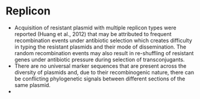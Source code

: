 # Replicon
  * Acquisition of resistant plasmid with multiple replicon types were reported (Huang et al., 2012) that may be attributed to frequent recombination events under antibiotic selection which creates difficulty in typing the resistant plasmids and their mode of dissemination. The random recombination events may also result in re-shuffling of resistant genes under antibiotic pressure during selection of transconjugants. 
  * There are no universal marker sequences that are present across the diversity of plasmids and, due to their recombinogenic nature, there can be conflicting phylogenetic signals between different sections of the same plasmid.
  * 
